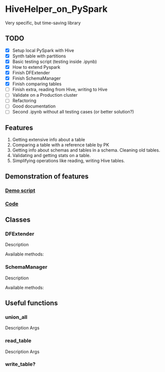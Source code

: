# HiveHelper_on_PySpark
 Very specific, but time-saving library

## TODO
- [x] Setup local PySpark with Hive
- [x] Synth table with partitions
- [x] Basic testing script (testing inside .ipynb)
- [x] How to extend Pyspark
- [x] Finish DFExtender
- [x] Finish SchemaManager
- [x] Finish comparing tables
- [ ] Finish extra, reading from Hive, writing to Hive
- [ ] Validate on a Production cluster
- [ ] Refactoring
- [ ] Good documentation
- [ ] Second .ipynb without all testing cases (or better solution?)

## Features
1. Getting extensive info about a table
2. Comparing a table with a reference table by PK
3. Getting info about schemas and tables in a schema. Cleaning old tables.
4. Validating and getting stats on a table.
5. Simplifying operations like reading, writing Hive tables.

## Demonstration of features

### [Demo script](https://github.com/pyrogn/HiveHelper_on_PySpark/blob/main/demo.ipynb)

### [Code](https://github.com/pyrogn/HiveHelper_on_PySpark/tree/main/hhop)

## Classes

### DFExtender

Description  

Available methods:

### SchemaManager

Description

Available methods: 

## Useful functions

### union_all
Description
Args
### read_table
Description
Args
### write_table?
